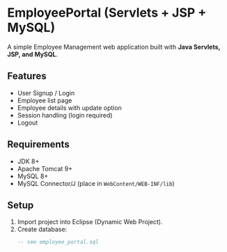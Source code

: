 # EmployeePortal (Servlets + JSP + MySQL)

A simple Employee Management web application built with **Java Servlets, JSP, and MySQL**.

## Features
- User Signup / Login
- Employee list page
- Employee details with update option
- Session handling (login required)
- Logout

## Requirements
- JDK 8+
- Apache Tomcat 9+
- MySQL 8+
- MySQL Connector/J (place in `WebContent/WEB-INF/lib`)

## Setup
1. Import project into Eclipse (Dynamic Web Project).
2. Create database:
   ```sql
   -- see employee_portal.sql
